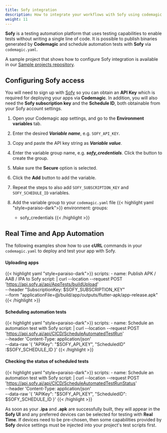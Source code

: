 ```yaml
---
title: Sofy integration
description: How to integrate your workflows with Sofy using codemagic.yaml
weight: 11
---
```


**Sofy** is a testing automation platform that uses testing capabilities to enable tests without writing a single line of code. It is possible to publish binaries generated by **Codemagic** and schedule automation tests with **Sofy** via `codemagic.yaml`.

A sample project that shows how to configure Sofy integration is available in our [Sample projects repository](https://github.com/codemagic-ci-cd/codemagic-sample-projects/tree/main/integrations/sofy_integration_demo_project).


## Configuring Sofy access

You will need to sign up with [Sofy](https://sofy.ai/) so you can obtain an **API Key** which is required for deploying your apps via **Codemagic**. In addition, you will also need the **Sofy subscription key** and the **Schedule ID**, both obtainable from your Sofy account settings.

1. Open your Codemagic app settings, and go to the **Environment variables** tab.
2. Enter the desired **_Variable name_**, e.g. `SOFY_API_KEY`.
3. Copy and paste the API key string as **_Variable value_**.
4. Enter the variable group name, e.g. **_sofy_credentials_**. Click the button to create the group.
5. Make sure the **Secure** option is selected.
6. Click the **Add** button to add the variable.
7. Repeat the steps to also add `SOFY_SUBSCRIPTION_KEY` and `SOFY_SCHEDULE_ID` variables.

8. Add the variable group to your `codemagic.yaml` file
{{< highlight yaml "style=paraiso-dark">}}
  environment:
    groups:
      - sofy_credentials
{{< /highlight >}}


## Real Time and App Automation

The following examples show how to use **cURL** commands in your `codemagic.yaml` to deploy and test your app with Sofy.

#### Uploading apps

{{< highlight yaml "style=paraiso-dark">}}
  scripts:
    - name: Publish APK / AAB / IPA to Sofy
      script: | 
        curl --location --request POST 'https://api.sofy.ai/api/AppTests/buildUpload' \
          --header "SubscriptionKey: $SOFY_SUBSCRIPTION_KEY" \
          --form "applicationFile=@/build/app/outputs/flutter-apk/app-release.apk"
{{< /highlight >}}


#### Scheduling automation tests

{{< highlight yaml "style=paraiso-dark">}}
  scripts:
    - name: Schedule an automation test with Sofy
      script: | 
        curl --location --request POST 'https://api.sofy.ai/api/CICD/ScheduleAutomatedTestRun' \
          --header 'Content-Type: application/json' \
          --data-raw '{
            "APIKey": "$SOFY_API_KEY",
            "ScheduledID" :$SOFY_SCHEDULE_ID
            }'
{{< /highlight >}}


#### Checking the status of scheduled tests

{{< highlight yaml "style=paraiso-dark">}}
  scripts:
    - name: Schedule an automation test with Sofy
      script: | 
        curl --location --request POST 'https://api.sofy.ai/api/CICD/ScheduleAutomatedTestRunStatus' \
          --header 'Content-Type: application/json'     
          --data-raw '{
            "APIKey": "$SOFY_API_KEY",
            "ScheduledID": $SOFY_SCHEDULE_ID
            }'
{{< /highlight >}}




As soon as your **.ipa** and **.apk** are successfully built, they will appear in the **Sofy UI** and any preferred devices can be selected for testing with **Real Time**. If devices need to be pre-chosen, then some capabilities provided by **Sofy** device settings must be injected into your project's test scripts first. 

